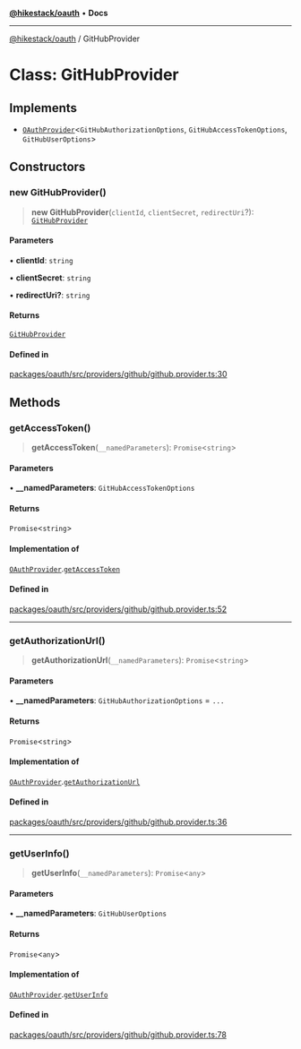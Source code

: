 [**@hikestack/oauth**](/official/reference/oauth/index.md) • **Docs**

***

[@hikestack/oauth](/official/reference/oauth/globals.md) / GitHubProvider

# Class: GitHubProvider

## Implements

- [`OAuthProvider`](/official/reference/oauth/interfaces/OAuthProvider.md)\<`GitHubAuthorizationOptions`, `GitHubAccessTokenOptions`, `GitHubUserOptions`\>

## Constructors

### new GitHubProvider()

> **new GitHubProvider**(`clientId`, `clientSecret`, `redirectUri`?): [`GitHubProvider`](/official/reference/oauth/classes/GitHubProvider.md)

#### Parameters

• **clientId**: `string`

• **clientSecret**: `string`

• **redirectUri?**: `string`

#### Returns

[`GitHubProvider`](/official/reference/oauth/classes/GitHubProvider.md)

#### Defined in

[packages/oauth/src/providers/github/github.provider.ts:30](https://github.com/hikestack/hike/blob/93c768ff8bda0e1d030b69f51dc73398023ff386/packages/oauth/src/providers/github/github.provider.ts#L30)

## Methods

### getAccessToken()

> **getAccessToken**(`__namedParameters`): `Promise`\<`string`\>

#### Parameters

• **\_\_namedParameters**: `GitHubAccessTokenOptions`

#### Returns

`Promise`\<`string`\>

#### Implementation of

[`OAuthProvider`](/official/reference/oauth/interfaces/OAuthProvider.md).[`getAccessToken`](/official/reference/oauth/interfaces/OAuthProvider.md#getaccesstoken)

#### Defined in

[packages/oauth/src/providers/github/github.provider.ts:52](https://github.com/hikestack/hike/blob/93c768ff8bda0e1d030b69f51dc73398023ff386/packages/oauth/src/providers/github/github.provider.ts#L52)

***

### getAuthorizationUrl()

> **getAuthorizationUrl**(`__namedParameters`): `Promise`\<`string`\>

#### Parameters

• **\_\_namedParameters**: `GitHubAuthorizationOptions` = `...`

#### Returns

`Promise`\<`string`\>

#### Implementation of

[`OAuthProvider`](/official/reference/oauth/interfaces/OAuthProvider.md).[`getAuthorizationUrl`](/official/reference/oauth/interfaces/OAuthProvider.md#getauthorizationurl)

#### Defined in

[packages/oauth/src/providers/github/github.provider.ts:36](https://github.com/hikestack/hike/blob/93c768ff8bda0e1d030b69f51dc73398023ff386/packages/oauth/src/providers/github/github.provider.ts#L36)

***

### getUserInfo()

> **getUserInfo**(`__namedParameters`): `Promise`\<`any`\>

#### Parameters

• **\_\_namedParameters**: `GitHubUserOptions`

#### Returns

`Promise`\<`any`\>

#### Implementation of

[`OAuthProvider`](/official/reference/oauth/interfaces/OAuthProvider.md).[`getUserInfo`](/official/reference/oauth/interfaces/OAuthProvider.md#getuserinfo)

#### Defined in

[packages/oauth/src/providers/github/github.provider.ts:78](https://github.com/hikestack/hike/blob/93c768ff8bda0e1d030b69f51dc73398023ff386/packages/oauth/src/providers/github/github.provider.ts#L78)
